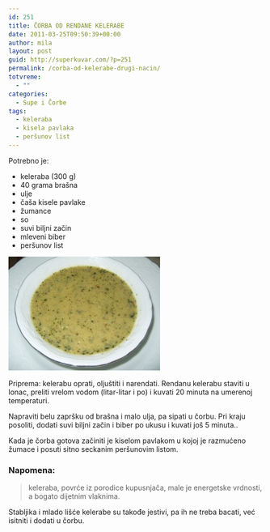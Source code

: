 ```yaml
---
id: 251
title: ČORBA OD RENDANE KELERABE
date: 2011-03-25T09:50:39+00:00
author: mila
layout: post
guid: http://superkuvar.com/?p=251
permalink: /corba-od-kelerabe-drugi-nacin/
totvreme:
  - ""
categories:
  - Supe i Čorbe
tags:
  - keleraba
  - kisela pavlaka
  - peršunov list
---
```

Potrebno je:

  * keleraba (300 g)
  * 40 grama brašna
  * ulje
  * čaša kisele pavlake
  * žumance
  * so
  * suvi biljni začin
  * mleveni biber
  * peršunov list

[<img class="alignnone size-medium wp-image-8591" src="/wp-content/uploads/2011/03/corba-od-spanaca-turska-300x225.jpg" alt="corba od spanaca - turska" width="300" height="225" />](/wp-content/uploads/2011/03/corba-od-spanaca-turska.jpg)

Priprema: kelerabu oprati, oljuštiti i narendati. Rendanu kelerabu staviti u lonac, preliti vrelom vodom (litar-litar i po) i kuvati 20 minuta na umerenoj temperaturi.

Napraviti belu zapršku od brašna i malo ulja, pa sipati u čorbu. Pri kraju posoliti, dodati suvi biljni začin i biber po ukusu i kuvati još 5 minuta..

Kada je čorba gotova začiniti je kiselom pavlakom u kojoj je razmućeno žumace i posuti sitno seckanim peršunovim listom.

### Napomena:
> keleraba, povrće iz porodice kupusnjača, male je energetske vrdnosti, a bogato dijetnim vlaknima.

Stabljika i mlado lišće kelerabe su takođe jestivi, pa ih ne treba bacati, već isitniti i dodati u čorbu.

&nbsp;